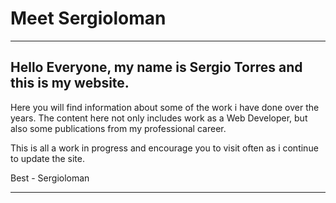 # Meet Sergioloman 
___________________
## Hello Everyone, my name is Sergio Torres and this is my website.

Here you will find information about some of the work i have done over the years. The content here not only includes work as a Web Developer, but also some publications from my professional career.

This is all a work in progress and encourage you to visit often as i continue to update the site.

Best - Sergioloman
___________________


